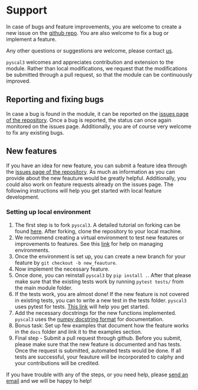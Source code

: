
# Support

In case of bugs and feature improvements, you are welcome to create a
new issue on the [github repo](https://github.com/pyscal/pyscal3). You
are also welcome to fix a bug or implement a feature. 

Any other questions or suggestions are welcome, please contact
[us](mailto:sarath.menon@pyscal.org).

`pyscal3` welcomes and appreciates contribution and extension to the
module. Rather than local modifications, we request that the
modifications be submitted through a pull request, so that the module
can be continuously improved.

## Reporting and fixing bugs

In case a bug is found in the module, it can be reported on the [issues
page of the repository](https://github.com/pyscal/pyscal3/issues). Once a bug is reported, the status can once again monitored on
the issues page. Additionally, you are of course very welcome to fix any
existing bugs.

## New features

If you have an idea for new feature, you can submit a feature idea
through the [issues page of the
repository](https://github.com/pyscal/pyscal3/issues). As much as
information as you can provide about the new feauture would be greatly
helpful. Additionally, you could also work on feature requests already
on the issues page. The following instructions will help you get started
with local feature development.

### Setting up local environment

1.  The first step is to fork `pyscal3`. A detailed tutorial on forking can
    be found [here](https://help.github.com/en/articles/fork-a-repo).
    After forking, clone the repository to your local machine.
2.  We recommend creating a virtual environment to test new features or
    improvements to features. See this
    [link](https://docs.conda.io/projects/conda/en/latest/user-guide/tasks/manage-environments.html)
    for help on managing environments.
3.  Once the environment is set up, you can create a new branch for your
    feature by `git checkout -b new_feauture`.
4.  Now implement the necessary feature.
5.  Once done, you can reinstall `pyscal3` by `pip install .`.
    After that please make sure that the existing tests work by running
    `pytest tests/` from the main module folder.
6.  If the tests work, you are almost done! If the new feature is not
    covered in existing tests, you can to write a new test in the tests
    folder. `pyscal3` uses pytest for tests. [This
    link](http://doc.pytest.org/en/latest/getting-started.html) will
    help you get started.
7.  Add the necessary docstrings for the new functions implemented.
    `pyscal3` uses the [numpy docstring
    format](https://numpydoc.readthedocs.io/en/latest/format.html) for
    documentation.
8.  Bonus task: Set up few examples that document how the feature works
    in the `docs` folder and link it to the examples section.
9.  Final step - Submit a pull request through github. Before you
    submit, please make sure that the new feature is documented and has
    tests. Once the request is submitted, automated tests would be done.
    If all tests are successful, your feauture will be incorporated to calphy and your contributions
    will be credited.

If you have trouble with any of the steps, or you need help, please
[send an email](mailto:sarath.menon@pyscal.org) and we will be happy to
help! 
